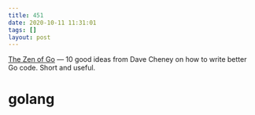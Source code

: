 ```yaml
---
title: 451
date: 2020-10-11 11:31:01
tags: []
layout: post
---
```


[The Zen of Go](https://the-zen-of-go.netlify.app/) — 10 good ideas from Dave Cheney on how to write better Go code. Short and useful.

# golang
